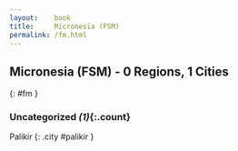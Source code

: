 ```yaml
---
layout:    book
title:     Micronesia (FSM)
permalink: /fm.html
---
```


## Micronesia (FSM) - 0 Regions, 1 Cities
{: #fm }





### Uncategorized _(1)_{:.count}


Palikir  {: .city #palikir } <br>


 
